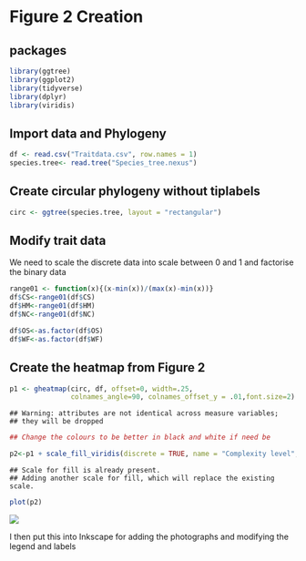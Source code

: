 Figure 2 Creation
================

## packages

``` r
library(ggtree)
library(ggplot2)
library(tidyverse)
library(dplyr)
library(viridis)
```

## Import data and Phylogeny

``` r
df <- read.csv("Traitdata.csv", row.names = 1)
species.tree<- read.tree("Species_tree.nexus")
```

## Create circular phylogeny without tiplabels

``` r
circ <- ggtree(species.tree, layout = "rectangular")
```

## Modify trait data

We need to scale the discrete data into scale between 0 and 1 and
factorise the binary data

``` r
range01 <- function(x){(x-min(x))/(max(x)-min(x))}
df$CS<-range01(df$CS)
df$HM<-range01(df$HM)
df$NC<-range01(df$NC)

df$OS<-as.factor(df$OS)
df$WF<-as.factor(df$WF)
```

## Create the heatmap from Figure 2

``` r
p1 <- gheatmap(circ, df, offset=0, width=.25,
               colnames_angle=90, colnames_offset_y = .01,font.size=2)
```

    ## Warning: attributes are not identical across measure variables;
    ## they will be dropped

``` r
## Change the colours to be better in black and white if need be 

p2<-p1 + scale_fill_viridis(discrete = TRUE, name = "Complexity level", labels =c('Low','','','','','','','','High'), direction = -1, option= "C")
```

    ## Scale for fill is already present.
    ## Adding another scale for fill, which will replace the existing scale.

``` r
plot(p2)
```

![](Figure_2_creation_files/figure-gfm/unnamed-chunk-3-1.png)<!-- -->

I then put this into Inkscape for adding the photographs and modifying
the legend and labels
